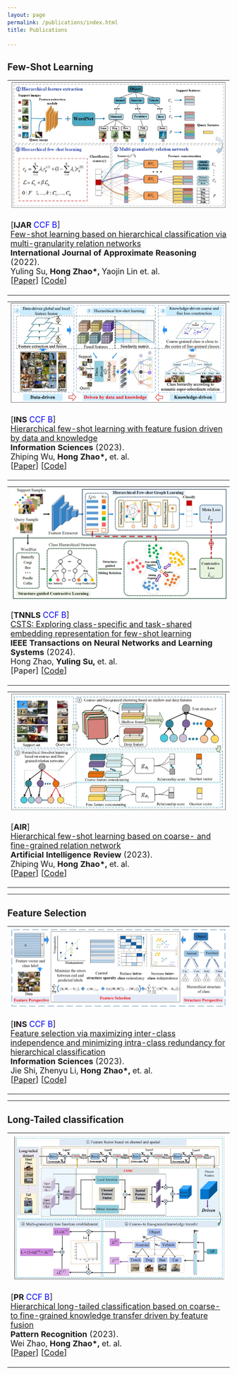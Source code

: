 ```yaml
---
layout: page
permalink: /publications/index.html
title: Publications

---
```


## Few-Shot Learning

<table class="imgtable">     <tr>         <td colspan="2">             <a href="/images/HMRN.jpg">                 <img src="/images/HMRN.jpg" alt="alt text" style="width:100%; height:auto;" />             </a>         </td>     </tr>     <tr>         <td colspan="2" align="top">             <p style="font-size:18px;">                 [<b>IJAR</b> <span style="color: blue"> CCF B</span>]  <br />                 <u>Few-shot learning based on hierarchical classification via multi-granularity relation networks</u> <br />                  <b>International Journal of Approximate Reasoning </b>(2022). <br />                 Yuling Su, <b>Hong Zhao*, </b> Yaojin Lin et. al. <br />                 [<a href="https://www.sciencedirect.com/science/article/abs/pii/S0888613X21002103">Paper</a>]                  [<a href="https://github.com/fhqxa/HMRN">Code</a>]             </p>         </td>     </tr> </table>

<table class="imgtable">
    <tr>
        <td colspan="2">
            <a href="/images/HFFDK.jpg">
                <img src="/images/HFFDK.jpg" alt="alt text" style="width:100%; height:auto;" />
            </a>
        </td>
    </tr>
    <tr>
        <td colspan="2" align="top">
            <p style="font-size:18px;">
                [<b>INS</b> <span style="color: blue"> CCF B</span>]  <br />
                <u>Hierarchical few-shot learning with feature fusion driven by data and knowledge</u> <br />
                 <b>Information Sciences </b>(2023). <br />
                Zhiping Wu, <b>Hong Zhao*, </b> et. al. <br />
                [<a href="https://www.sciencedirect.com/science/article/abs/pii/S0020025523005972">Paper</a>] 
                [<a href="https://github.com/fhqxa/HFFDK">Code</a>]
            </p>
        </td>
    </tr>
</table>


<table class="imgtable">
    <tr>
        <td colspan="2">
            <a href="/images/CSTS.jpg">
                <img src="/images/CSTS.jpg" alt="alt text" style="width:100%; height:auto;" />
            </a>
        </td>
    </tr>
    <tr>
        <td colspan="2" align="top">
            <p style="font-size:18px;">
                [<b>TNNLS</b> <span style="color: blue"> CCF B</span>]  <br />
                <u>CSTS: Exploring class-specific and task-shared embedding representation for few-shot learning</u> <br />
                 <b>IEEE Transactions on Neural Networks and Learning Systems </b>(2024). <br />
                Hong Zhao, <b>Yuling Su, </b> et. al. <br />
                [<a>Paper</a>] 
                [<a href="https://github.com/fhqxa/CSTS">Code</a>]
            </p>
        </td>
    </tr>
</table>
<table class="imgtable">
    <tr>
        <td colspan="2">
            <a href="/images/HCRN.jpg">
                <img src="/images/HCRN.jpg" alt="alt text" style="width:100%; height:auto;" />
            </a>
        </td>
    </tr>
    <tr>
        <td colspan="2" align="top">
            <p style="font-size:18px;">
                [<b>AIR</b>]  <br />
                <u>Hierarchical few-shot learning based on coarse- and fine-grained relation network</u> <br />
                 <b>Artificial Intelligence Review </b>(2023). <br />
                Zhiping Wu, <b>Hong Zhao*, </b> et. al. <br />
                [<a href="https://drive.google.com/file/d/1RZzpnruwKI7uTAJvWqLMrGaxe7XiXAa1/view">Paper</a>] 
                [<a href="https://github.com/fhqxa/HCRN">Code</a>]
            </p>
        </td>
    </tr>
</table>


---

## Feature Selection

<table class="imgtable">
    <tr>
        <td colspan="2">
            <a href="/images/HFS-MIMR.jpg">
                <img src="/images/HFS-MIMR.jpg" alt="alt text" style="width:100%; height:auto;" />
            </a>
        </td>
    </tr>
    <tr>
        <td colspan="2" align="top">
            <p style="font-size:18px;">
                [<b>INS</b> <span style="color: blue"> CCF B</span>]  <br />
                <u>Feature selection via maximizing inter-class independence and minimizing intra-class redundancy for hierarchical classification</u> <br />
                 <b>Information Sciences </b>(2023). <br />
                Jie Shi, Zhenyu Li, <b>Hong Zhao*, </b> et. al. <br />
                [<a href="https://www.sciencedirect.com/science/article/abs/pii/S0020025523000488">Paper</a>] 
                [<a href="https://github.com/fhqxa/HFS-MIMR-INS">Code</a>]
            </p>
        </td>
    </tr>
</table>



---

## Long-Tailed classification

<table class="imgtable">
    <tr>
        <td colspan="2">
            <a href="/images/MGKT-MFF.jpg">
                <img src="/images/MGKT-MFF.jpg" alt="alt text" style="width:100%; height:auto;" />
            </a>
        </td>
    </tr>
    <tr>
        <td colspan="2" align="top">
            <p style="font-size:18px;">
                [<b>PR</b> <span style="color: blue"> CCF B</span>]  <br />
                <u>Hierarchical long-tailed classification based on coarse- to fine-grained knowledge transfer driven by feature fusion</u> <br />
                 <b>Pattern Recognition </b>(2023). <br />
                Wei Zhao, <b>Hong Zhao*, </b> et. al. <br />
                [<a href="https://www.sciencedirect.com/science/article/abs/pii/S003132032300540X">Paper</a>] 
                [<a href="https://github.com/fhqxa/MGKT-MFF">Code</a>]
            </p>
        </td>
    </tr>
</table>

